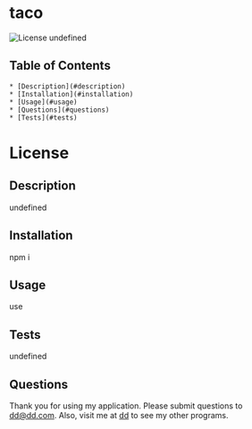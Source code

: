 

# taco
![License](https://img.shields.io/badge/License-MIT-blue.svg)
undefined  

## Table of Contents  

    * [Description](#description)  
    * [Installation](#installation)  
    * [Usage](#usage)  
    * [Questions](#questions)  
    * [Tests](#tests)  
    

  # License 

  ## Description

  undefined

  ## Installation

  npm i

  ## Usage

  use

  ## Tests

  undefined

  ## Questions

  Thank you for using my application.  Please submit questions to dd@dd.com.  Also, visit me at 
    [dd](https//github.com/dd/) to see my other programs.

